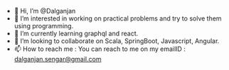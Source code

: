 - 👋 Hi, I’m @Dalganjan
- 👀 I’m interested in working on practical problems and try to solve them using programming.
- 🌱 I’m currently learning graphql and react.
- 💞️ I’m looking to collaborate on Scala, SpringBoot, Javascript, Angular.
- 📫 How to reach me : You can reach to me on my emailID : dalganjan.sengar@gmail.com

<!---
Dalganjan/Dalganjan is a ✨ special ✨ repository because its `README.md` (this file) appears on your GitHub profile.
You can click the Preview link to take a look at your changes.
--->
